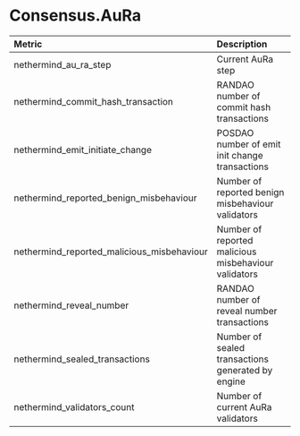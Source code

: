 # Consensus.AuRa

| Metric | Description |
| :--- | :--- |
| nethermind_au_ra_step | Current AuRa step |
| nethermind_commit_hash_transaction | RANDAO number of commit hash transactions |
| nethermind_emit_initiate_change | POSDAO number of emit init change transactions |
| nethermind_reported_benign_misbehaviour | Number of reported benign misbehaviour validators |
| nethermind_reported_malicious_misbehaviour | Number of reported malicious misbehaviour validators |
| nethermind_reveal_number | RANDAO number of reveal number transactions |
| nethermind_sealed_transactions | Number of sealed transactions generated by engine |
| nethermind_validators_count | Number of current AuRa validators |
